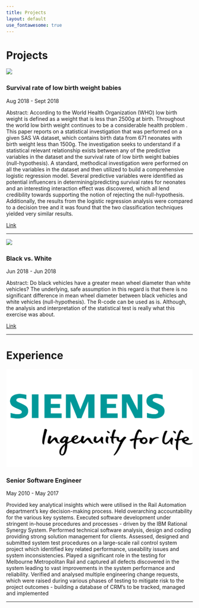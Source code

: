 ```yaml
---
title: Projects
layout: default
use_fontawesome: true
---
```


<!-- Projects -->
<h1 class="section-title">Projects</h1>

<div class="row content-row">
<div class="col-12 col-sm-4 image-wrapper">
    <img src="{{ site.baseurl }}/images/who_logo.jpg">
</div>
<div class="col-12 col-sm-8">
    <h3>Survival rate of low birth weight babies</h3>
    <p class="italic">Aug 2018 - Sept 2018</p>
    <p><span class="bold">Abstract:</span> According to the World Health Organization (WHO) low birth weight is defined as a weight that is less than 2500g at birth. Throughout the world low birth weight continues to be a considerable health problem . This paper reports on a statistical investigation that was performed on a given SAS VA dataset, which contains birth data from 671 neonates with birth weight less than 1500g. The investigation seeks to understand if a statistical relevant relationship exists between any of the predictive variables in the dataset and the survival rate of low birth weight babies (null-hypothesis). A standard, methodical investigation were performed on all the variables in the dataset and then utilized to build a comprehensive logistic regression model. Several predictive variables were identified as potential influencers in determining/predicting survival rates for neonates and an interesting interaction effect was discovered, which all lend credibility towards supporting the notion of rejecting the null-hypothesis. Additionally, the results from the logistic regression analysis were compared to a decision tree and it was found that the two classification techniques yielded very similar results.</p>
    <a href="https://hendrikdreyer.github.io/Survival-Rate-Low-Birth-Weight-Babies/">Link</a>
</div>
</div>
<hr>

<div class="row content-row">
<div class="col-12 col-sm-4 image-wrapper">
    <img src="{{ site.baseurl }}/images/black_and_white.png">
</div>
<div class="col-12 col-sm-8">
    <h3>Black vs. White</h3>
    <p class="italic">Jun 2018 - Jun 2018</p>
    <p><span class="bold">Abstract:</span> Do black vehicles have a greater mean wheel diameter than white vehicles? The underlying, safe assumption in this regard is that there is no significant difference in mean wheel diameter between black vehicles and white vehicles (null-hypothesis). The R-code can be used as is. Although, the analysis and interpretation of the statistical test is really what this exercise was about.</p>
    <a href="https://hendrikdreyer.github.io/Black-vs-White/">Link</a>	
    </a>
</div>
</div>
<hr>


<!-- Experience -->
<h1 class="section-title">Experience</h1>

<div class="row content-row">
<div class="col-12 col-sm-4">
    <img src="images/siemens-plm-logo.png">
</div>
<div class="col-12 col-sm-8">
    <h3>Senior Software Engineer</h3>
    <p class="italic">May 2010 - May 2017</p>
    <p>Provided key analytical insights which were utilised in the Rail Automation department’s key decision-making process.  
	Held overarching accountability for the various key systems.  
	Executed software development under stringent in-house procedures and processes - driven by the IBM Rational Synergy System.  
	Performed technical software analysis, design and coding providing strong solution management for clients.    
	Assessed, designed and submitted system test procedures on a large-scale rail control system project which identified key related performance, 
	useability issues and system inconsistencies.
	Played a significant role in the testing for Melbourne Metropolitan Rail and captured all defects 
	discovered in the system leading to vast improvements in the system performance and reliability. 
	Verified and analysed multiple engineering change requests, 
	which were raised during various phases of testing to mitigate risk to the project outcomes 
	- building a database of CRM’s to be tracked, managed and implemented</p>
</div>
</div>
<hr>
